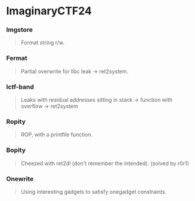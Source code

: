 ImaginaryCTF24
=======

<h3> Imgstore </h3>

> Format string r/w.

<h3> Fermat </h3>

> Partial overwrite for libc leak -> ret2system.

<h3> Ictf-band </h3>

> Leaks with residual addresses sitting in stack -> function with overflow -> ret2system

<h3> Ropity </h3>

> ROP, with a printfile function.

<h3> Bopity </h3>

> Cheezed with ret2dl (don't remember the intended). (solved by r0r1)

<h3> Onewrite </h3>

> Using interesting gadgets to satisfy onegadget constraints.
